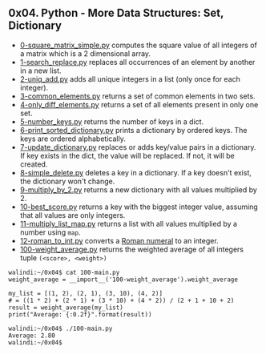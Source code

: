 ## 0x04. Python - More Data Structures: Set, Dictionary

- [0-square_matrix_simple.py](0-square_matrix_simple.py) computes the square value of all integers of a matrix which is a 2 dimensional array.
- [1-search_replace.py](1-search_replace.py) replaces all occurrences of an element by another in a new list.
- [2-uniq_add.py](2-uniq_add.py) adds all unique integers in a list (only once for each integer).
- [3-common_elements.py](3-common_elements.py) returns a set of common elements in two sets.
- [4-only_diff_elements.py](4-only_diff_elements.py) returns a set of all elements present in only one set.
- [5-number_keys.py](5-number_keys.py) returns the number of keys in a dict.
- [6-print_sorted_dictionary.py](6-print_sorted_dictionary.py) prints a dictionary by ordered keys. The keys are ordered alphabetically.
- [7-update_dictionary.py](7-update_dictionary.py) replaces or adds key/value pairs in a dictionary. If key exists in the dict, the value will be replaced. If not, it will be created.
- [8-simple_delete.py](8-simple_delete.py) deletes a key in a dictionary. If a key doesn't exist, the dictionary won't change.
- [9-multiply_by_2.py](9-multiply_by_2.py) returns a new dictionary with all values multiplied by 2.
- [10-best_score.py](10-best_score.py) returns a key with the biggest integer value, assuming that all values are only integers.
- [11-multiply_list_map.py](11-multiply_list_map.py) returns a list with all values multiplied by a number using `map`.
- [12-roman_to_int.py](12-roman_to_int.py) converts a [Roman numeral](https://en.wikipedia.org/wiki/Roman_numerals) to an integer.
- [100-weight_average.py](100-weight_average.py) returns the weighted average of all integers tuple `(<score>, <weight>)`
```
walindi:~/0x04$ cat 100-main.py
weight_average = __import__('100-weight_average').weight_average

my_list = [(1, 2), (2, 1), (3, 10), (4, 2)]
# = ((1 * 2) + (2 * 1) + (3 * 10) + (4 * 2)) / (2 + 1 + 10 + 2)
result = weight_average(my_list)
print("Average: {:0.2f}".format(result))

walindi:~/0x04$ ./100-main.py
Average: 2.80
walindi:~/0x04$
```

